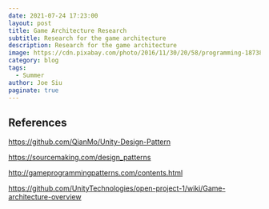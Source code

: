```yaml
---
date: 2021-07-24 17:23:00
layout: post
title: Game Architecture Research
subtitle: Research for the game architecture
description: Research for the game architecture
image: https://cdn.pixabay.com/photo/2016/11/30/20/58/programming-1873854_960_720.png
category: blog
tags:
  - Summer
author: Joe Siu
paginate: true
---
```

## References

<https://github.com/QianMo/Unity-Design-Pattern>

<https://sourcemaking.com/design_patterns>

<http://gameprogrammingpatterns.com/contents.html>

<https://github.com/UnityTechnologies/open-project-1/wiki/Game-architecture-overview>